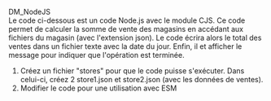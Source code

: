 D M _ N o d e J S 
</br>
Le code ci-dessous est un code Node.js avec le module CJS. Ce code permet de calculer la somme de vente des magasins en accédant aux fichiers du magasin (avec l'extension json). Le code écrira alors le total des ventes dans un fichier texte avec la date du jour. Enfin, il et afficher le message pour indiquer que l'opération est terminée.
</br>
1. Créez un fichier "stores" pour que le code puisse s'exécuter. Dans celui-ci, créez 2 store1.json et store2.json (avec les données de ventes).</br>
2. Modifier le code pour une utilisation avec ESM
